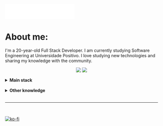 ![header](images/header.svg)

# About me:

I'm a 20-year-old Full Stack Developer. I am currently studying Software Engineering at Universidade Positivo. I love studying new technologies and sharing my knowledge with the community.

<p align="center">
    <a href="https://linkedin.com/in/devRMA"><img src="https://img.shields.io/badge/linkedin-000000?style=for-the-badge&logoColor=F2F2F2&logo=linkedin" /></a>
    <a href="https://devrma.com"><img src="https://img.shields.io/badge/website-000000?logo=esri&style=for-the-badge&logoColor=F2F2F2" /></a>
</p>

<details>
    <summary><b>Main stack</b></summary>
    <code><img src="https://icongr.am/devicon/laravel-plain-wordmark.svg?size=32&color=f5372d" alt="Laravel"/></code>
    <code><img src="https://icongr.am/devicon/php-original.svg?size=32" alt="PHP"/></code>
    <code><img src="https://icongr.am/devicon/python-original.svg?size=32" alt="Python"/></code>
    <code><img src="https://icongr.am/devicon/docker-original.svg?size=32" alt="Docker"/></code>
    <code><img src="https://icongr.am/devicon/mysql-original.svg?size=32" alt="MySQL"/></code>
    <code><img src="https://icongr.am/devicon/postgresql-original.svg?size=32" alt="PostgreSQL"/></code>
    <code><img src="https://icongr.am/devicon/javascript-original.svg?size=32" alt="Javascript"/></code>
    <code><img src="https://icongr.am/devicon/typescript-original.svg?size=32" alt="Typescript"/></code>
    <code><img src="https://icongr.am/devicon/vuejs-original.svg?size=32" alt="Vue.js"/></code>
    <code><img src="https://icongr.am/devicon/react-original.svg?size=32" alt="React.js"/></code>
    <code><img src="https://icongr.am/devicon/ubuntu-plain.svg?size=32&color=de4e1b" alt="Ubuntu"/></code>
</details>
<br>
<details>
    <summary><b>Other knowledge</b></summary>
    <code><img src="https://icongr.am/devicon/nginx-original.svg?size=32" alt="Nginx"/></code>
    <code><img src="https://icongr.am/devicon/java-original.svg?size=32" alt="Java"/></code>
    <code><img src="https://icongr.am/devicon/trello-plain.svg?size=32&color=0985cd" alt="Java"/></code>
    <code><img src="https://icongr.am/devicon/visualstudio-plain.svg?size=32" alt="Java"/></code>
</details>
<br>

---

<br>

[![ko-fi](https://ko-fi.com/img/githubbutton_sm.svg)](https://ko-fi.com/V7V3V3QO4)
